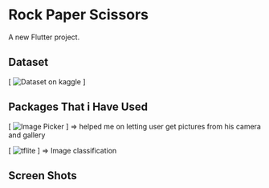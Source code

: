 # Rock Paper Scissors

A new Flutter project.

## Dataset
[ ![Dataset on kaggle](https://www.kaggle.com/sanikamal/rock-paper-scissors-dataset) ]

## Packages That i Have Used 
[ ![Image Picker](https://pub.dev/packages/image_picker) ]
=> helped me on letting user get pictures from his camera and gallery

[ ![tflite](https://pub.dev/packages/tflite) ]
=> Image classification

## Screen Shots


